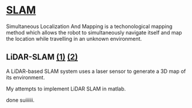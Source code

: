 # [SLAM](<https://en.wikipedia.org/wiki/Simultaneous_localization_and_mapping>)

Simultaneous Localization And Mapping is a techonological mapping method which allows the robot to simultaneously navigate itself and map the location while travelling in an unknown environment.

## LiDAR-SLAM [(1)](https://in.mathworks.com/help/nav/ug/implement-simultaneous-localization-and-mapping-with-lidar-scans.html) [(2)](https://ori.ox.ac.uk/labs/drs/lidar-simultaneous-localization-and-mapping/#:~:text=Simultaneous%20Localization%20and%20Mapping%20(SLAM,and%20urban%20facilities%20using%20LIDAR.))

A LiDAR-based SLAM system uses a laser sensor to generate a 3D map of its environment.

My attempts to implement LiDAR SLAM in matlab.

done suiiiiii.